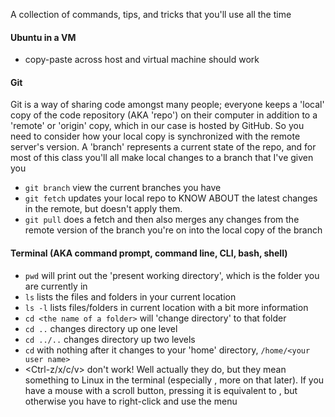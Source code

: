 A collection of commands, tips, and tricks that you'll use all the time


#### Ubuntu in a VM
- copy-paste across host and virtual machine should work

#### Git
Git is a way of sharing code amongst many people; everyone keeps a 'local'
copy of the code repository (AKA 'repo') on their computer in addition to
a 'remote' or 'origin' copy, which in our case is hosted by GitHub. So you
need to consider how your local copy is synchronized with the remote server's
version. A 'branch' represents a current state of the repo, and for most of
this class you'll all make local changes to a branch that I've given you
- `git branch` view the current branches you have
- `git fetch` updates your local repo to KNOW ABOUT the latest changes in the remote, but doesn't apply them.
- `git pull` does a fetch and then also merges any changes from the remote
version of the branch you're on into the local copy of the branch


#### Terminal (AKA command prompt, command line, CLI, bash, shell)
- `pwd` will print out the 'present working directory', which is the folder
you are currently in
- `ls` lists the files and folders in your current location
- `ls -l` lists files/folders in current location with a bit more information
- `cd <the name of a folder>` will 'change directory' to that folder
- `cd ..` changes directory up one level
- `cd ../..` changes directory up two levels
- `cd` with nothing after it changes to your 'home' directory, `/home/<your user name>`
- <Ctrl-z/x/c/v> don't work! Well actually they do, but they mean something
to Linux in the terminal (especially <Ctrl-c>, more on that later).
If you have a mouse with a scroll button, pressing it is equivalent to 
<Ctrl-v>, but otherwise you have to right-click and use the menu